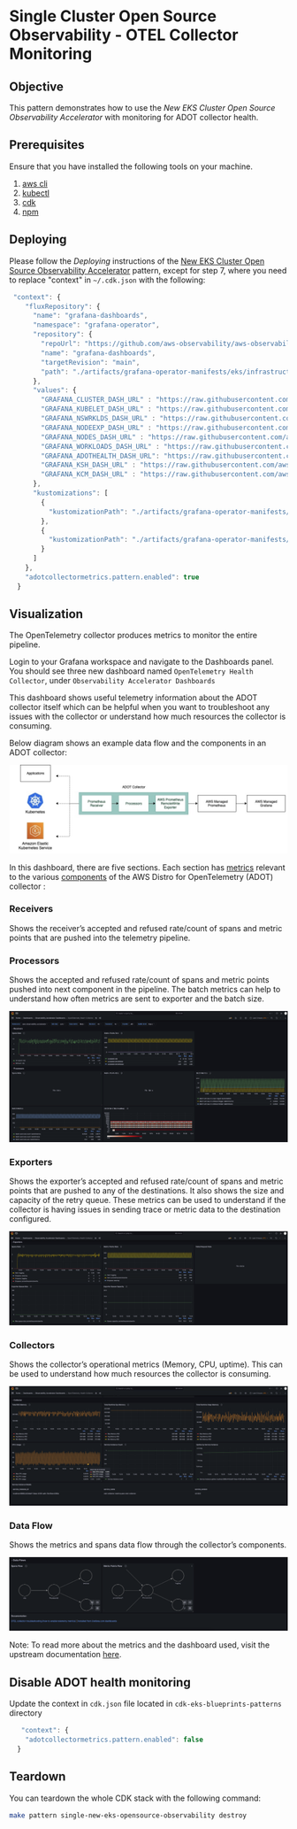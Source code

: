 # Single Cluster Open Source Observability - OTEL Collector Monitoring

## Objective

This pattern demonstrates how to use the _New EKS Cluster Open Source Observability Accelerator_ with monitoring for ADOT collector health.

## Prerequisites

Ensure that you have installed the following tools on your machine.

1. [aws cli](https://docs.aws.amazon.com/cli/latest/userguide/install-cliv2.html)
2. [kubectl](https://Kubernetes.io/docs/tasks/tools/)
3. [cdk](https://docs.aws.amazon.com/cdk/v2/guide/getting_started.html#getting_started_install)
4. [npm](https://docs.npmjs.com/cli/v8/commands/npm-install)

## Deploying

Please follow the _Deploying_ instructions of the [New EKS Cluster Open Source Observability Accelerator](./single-new-eks-opensource-observability.md) pattern, except for step 7, where you need to replace "context" in `~/.cdk.json` with the following:

```typescript
 "context": {
    "fluxRepository": {
      "name": "grafana-dashboards",
      "namespace": "grafana-operator",
      "repository": {
        "repoUrl": "https://github.com/aws-observability/aws-observability-accelerator",
        "name": "grafana-dashboards",
        "targetRevision": "main",
        "path": "./artifacts/grafana-operator-manifests/eks/infrastructure"
      },
      "values": {
        "GRAFANA_CLUSTER_DASH_URL" : "https://raw.githubusercontent.com/aws-observability/aws-observability-accelerator/main/artifacts/grafana-dashboards/eks/infrastructure/cluster.json",
        "GRAFANA_KUBELET_DASH_URL" : "https://raw.githubusercontent.com/aws-observability/aws-observability-accelerator/main/artifacts/grafana-dashboards/eks/infrastructure/kubelet.json",
        "GRAFANA_NSWRKLDS_DASH_URL" : "https://raw.githubusercontent.com/aws-observability/aws-observability-accelerator/main/artifacts/grafana-dashboards/eks/infrastructure/namespace-workloads.json",
        "GRAFANA_NODEEXP_DASH_URL" : "https://raw.githubusercontent.com/aws-observability/aws-observability-accelerator/main/artifacts/grafana-dashboards/eks/infrastructure/nodeexporter-nodes.json",
        "GRAFANA_NODES_DASH_URL" : "https://raw.githubusercontent.com/aws-observability/aws-observability-accelerator/main/artifacts/grafana-dashboards/eks/infrastructure/nodes.json",
        "GRAFANA_WORKLOADS_DASH_URL" : "https://raw.githubusercontent.com/aws-observability/aws-observability-accelerator/main/artifacts/grafana-dashboards/eks/infrastructure/workloads.json",
        "GRAFANA_ADOTHEALTH_DASH_URL": "https://raw.githubusercontent.com/aws-observability/aws-observability-accelerator/main/artifacts/grafana-dashboards/adot/adothealth.json",
        "GRAFANA_KSH_DASH_URL" : "https://raw.githubusercontent.com/aws-observability/aws-observability-accelerator/main/artifacts/grafana-dashboards/eks/infrastructure/ksh.json",
        "GRAFANA_KCM_DASH_URL" : "https://raw.githubusercontent.com/aws-observability/aws-observability-accelerator/main/artifacts/grafana-dashboards/eks/infrastructure/kcm.json"
      },
      "kustomizations": [
        {
          "kustomizationPath": "./artifacts/grafana-operator-manifests/eks/infrastructure"
        },
        {
          "kustomizationPath": "./artifacts/grafana-operator-manifests/eks/adot"
        }
      ]
    },
    "adotcollectormetrics.pattern.enabled": true
  }
```

## Visualization

The OpenTelemetry collector produces metrics to monitor the entire pipeline.

Login to your Grafana workspace and navigate to the Dashboards panel. You should see three new dashboard named `OpenTelemetry Health Collector`, under `Observability Accelerator Dashboards`

This dashboard shows useful telemetry information about the ADOT collector itself which can be helpful when you want to troubleshoot any issues with the collector or understand how much resources the collector is consuming.

Below diagram shows an example data flow and the components in an ADOT collector:

![ADOTCollectorComponents](../images/ADOTCollectorComponents.png)


In this dashboard, there are five sections. Each section has [metrics](https://aws-observability.github.io/observability-best-practices/guides/operational/adot-at-scale/operating-adot-collector/#collecting-health-metrics-from-the-collector) relevant to the various [components](https://opentelemetry.io/docs/demo/collector-data-flow-dashboard/#data-flow-overview) of the AWS Distro for OpenTelemetry (ADOT) collector :

### Receivers
Shows the receiver’s accepted and refused rate/count of spans and metric points that are pushed into the telemetry pipeline.

### Processors
Shows the accepted and refused rate/count of spans and metric points pushed into next component in the pipeline. The batch metrics can help to understand how often metrics are sent to exporter and the batch size.

![receivers_processors](../images/ADOTReceiversProcessors.png)


### Exporters
Shows the exporter’s accepted and refused rate/count of spans and metric points that are pushed to any of the destinations. It also shows the size and capacity of the retry queue. These metrics can be used to understand if the collector is having issues in sending trace or metric data to the destination configured.

![exporters](../images/ADOTExporters.png)


### Collectors
Shows the collector’s operational metrics (Memory, CPU, uptime). This can be used to understand how much resources the collector is consuming.

![collectors](../images/ADOTCollectors.png)

### Data Flow
Shows the metrics and spans data flow through the collector’s components.

![dataflow](../images/ADOTDataflow.png)

Note:
    To read more about the metrics and the dashboard used, visit the upstream documentation [here](https://opentelemetry.io/docs/demo/collector-data-flow-dashboard/).


## Disable ADOT health monitoring

Update the context in `cdk.json` file located in `cdk-eks-blueprints-patterns` directory

```typescript
   "context": {
    "adotcollectormetrics.pattern.enabled": false
  }
```

## Teardown

You can teardown the whole CDK stack with the following command:

```bash
make pattern single-new-eks-opensource-observability destroy
```
